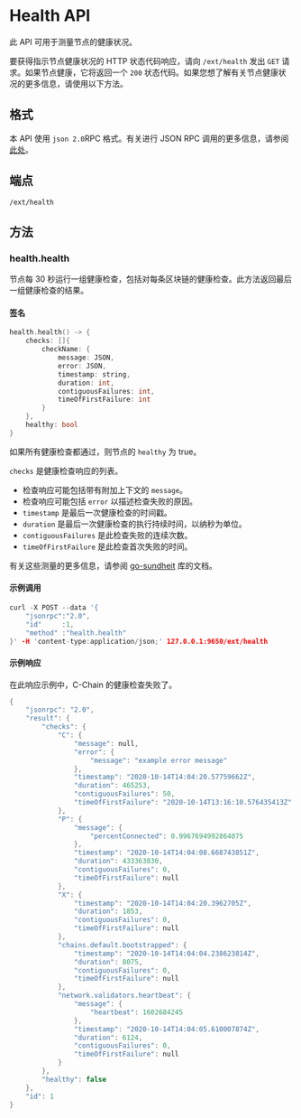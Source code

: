 # Health API

此 API 可用于测量节点的健康状况。

要获得指示节点健康状况的 HTTP 状态代码响应，请向 `/ext/health` 发出 `GET` 请求。如果节点健康，它将返回一个 `200` 状态代码。如果您想了解有关节点健康状况的更多信息，请使用以下方法。

## 格式

本 API 使用 `json 2.0`RPC 格式。有关进行 JSON  RPC 调用的更多信息，请参阅[此处](issuing-api-calls.md)。

## 端点

```text
/ext/health
```

## 方法

### health.health

节点每 30 秒运行一组健康检查，包括对每条区块链的健康检查。此方法返回最后一组健康检查的结果。

#### **签名**

```cpp
health.health() -> {
    checks: []{
        checkName: {
            message: JSON,
            error: JSON,
            timestamp: string,
            duration: int,
            contiguousFailures: int,
            timeOfFirstFailure: int
        }
    },
    healthy: bool
}
```

 如果所有健康检查都通过，则节点的 `healthy` 为 true。

`checks` 是健康检查响应的列表。

* 检查响应可能包括带有附加上下文的 `message`。
* 检查响应可能包括 `error` 以描述检查失败的原因。
* `timestamp` 是最后一次健康检查的时间戳。
* `duration` 是最后一次健康检查的执行持续时间，以纳秒为单位。
* `contiguousFailures` 是此检查失败的连续次数。
* `timeOfFirstFailure` 是此检查首次失败的时间。

有关这些测量的更多信息，请参阅 [ go-sundheit](https://github.com/AppsFlyer/go-sundheit) 库的文档。

#### **示例调用**

```cpp
curl -X POST --data '{
    "jsonrpc":"2.0",
    "id"     :1,
    "method" :"health.health"
}' -H 'content-type:application/json;' 127.0.0.1:9650/ext/health
```

#### **示例响应**

在此响应示例中，C-Chain 的健康检查失败了。

```cpp
{
    "jsonrpc": "2.0",
    "result": {
        "checks": {
            "C": {
                "message": null,
                "error": {
                    "message": "example error message"
                },
                "timestamp": "2020-10-14T14:04:20.57759662Z",
                "duration": 465253,
                "contiguousFailures": 50,
                "timeOfFirstFailure": "2020-10-14T13:16:10.576435413Z"
            },
            "P": {
                "message": {
                    "percentConnected": 0.9967694992864075
                },
                "timestamp": "2020-10-14T14:04:08.668743851Z",
                "duration": 433363830,
                "contiguousFailures": 0,
                "timeOfFirstFailure": null
            },
            "X": {
                "timestamp": "2020-10-14T14:04:20.3962705Z",
                "duration": 1853,
                "contiguousFailures": 0,
                "timeOfFirstFailure": null
            },
            "chains.default.bootstrapped": {
                "timestamp": "2020-10-14T14:04:04.238623814Z",
                "duration": 8075,
                "contiguousFailures": 0,
                "timeOfFirstFailure": null
            },
            "network.validators.heartbeat": {
                "message": {
                    "heartbeat": 1602684245
                },
                "timestamp": "2020-10-14T14:04:05.610007874Z",
                "duration": 6124,
                "contiguousFailures": 0,
                "timeOfFirstFailure": null
            }
        },
        "healthy": false
    },
    "id": 1
}
```

